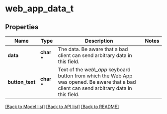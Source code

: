 # web_app_data_t

## Properties
Name | Type | Description | Notes
------------ | ------------- | ------------- | -------------
**data** | **char \*** | The data. Be aware that a bad client can send arbitrary data in this field. | 
**button_text** | **char \*** | Text of the *web\\_app* keyboard button from which the Web App was opened. Be aware that a bad client can send arbitrary data in this field. | 

[[Back to Model list]](../README.md#documentation-for-models) [[Back to API list]](../README.md#documentation-for-api-endpoints) [[Back to README]](../README.md)


